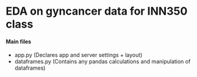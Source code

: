 EDA on gyncancer data for INN350 class
=


#### Main files
- app.py (Declares app and server settings + layout)
- dataframes.py (Contains any pandas calculations and manipulation of dataframes)



